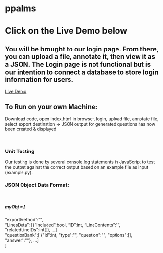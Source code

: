 # ppalms

<h1>Click on the Live Demo below</h1>
<h2>You will be brought to our login page. From there, you can upload a file, annotate it, then view it as a JSON.
The Login page is not functional but is our intention to connect a database to store login information for users.</h2>

<a href="http://etanetan.github.io/ppalms/">Live Demo</a>

<h2>To Run on your own Machine:</h2>
<p>Download code, open index.html in browser, login, upload file, annotate file, select export destination -> JSON output for generated questions has now been created & displayed</p>

<br>

<h3>Unit Testing</h3>
Our testing is done by several console.log statements in JavaScript to test the output against the correct output based on an example file as input (example.py). 



<h3>JSON Object Data Format: </h3> <br>
<h5>myObj = [</h5>
“exportMethod”:””, <br>
“LinesData”: [{”Included”:bool, “ID”:int, “LineContents”:””, "relatedLineIDs":int[]}, ...] <br>
"questionBank":[ {"id":int, "type":"", "question":"", "options":[], "answer":""}, ...] <br>
]<br>
 
